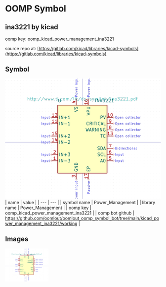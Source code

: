 # OOMP Symbol  
## ina3221  by kicad  
  
oomp key: oomp_kicad_power_management_ina3221  
  
source repo at: [https://gitlab.com/kicad/libraries/kicad-symbols](https://gitlab.com/kicad/libraries/kicad-symbols)  
## Symbol  
  
[![working.png](working_600.png)](working.png)  
| name | value | 
| --- | --- | 
| symbol name | Power_Management | 
| library name | Power_Management | 
| oomp key | oomp_kicad_power_management_ina3221 | 
| oomp bot github | https://github.com/oomlout/oomlout_oomp_symbol_bot/tree/main/kicad_power_management_ina3221/working | 
## Images  
  
[![working.png](working_140.png)](working.png)  

